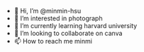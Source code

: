- 👋 Hi, I’m @minmin-hsu
- 👀 I’m interested in photograph
- 🌱 I’m currently learning harvard university
- 💞️ I’m looking to collaborate on canva
- 📫 How to reach me minmi

<!---
minmin-hsu/minmin-hsu is a ✨ special ✨ repository because its `README.md` (this file) appears on your GitHub profile.
You can click the Preview link to take a look at your changes.
--->
